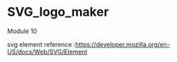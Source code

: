 # SVG_logo_maker
Module 10


svg element reference :https://developer.mozilla.org/en-US/docs/Web/SVG/Element
